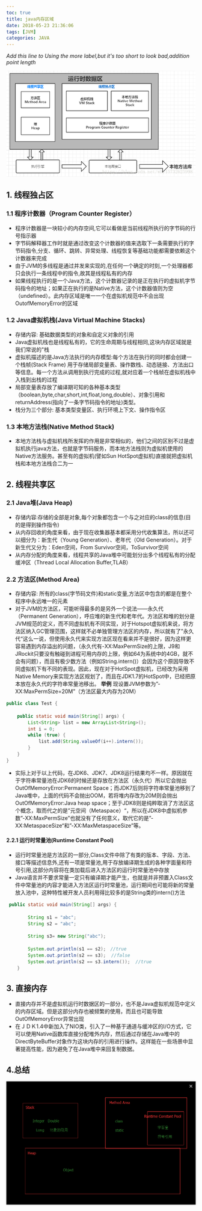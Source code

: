 ```yaml
---
toc: true
title: java内存区域
date: 2018-05-23 21:36:06
tags: [JVM]
categories: JAVA
---
```

*Add this line to Using the more label,but it's too short to look bad,addition point length*
<!--more-->  

![运行时数据区](/img/jvm/jvm001.png)
## 1. 线程独占区
### 1.1 程序计数器（Program Counter Register）
* 程序计数器是一块较小的内存空间,它可以看做是当前线程所执行的字节码的行号指示器
* 字节码解释器工作时就是通过改变这个计数器的值来选取下一条需要执行的字节码指令,分支、循环、跳转、异常处理、线程恢复等基础功能都需要依赖这个计数器来完成
* 由于JVM的多线程是通过并发来实现的,在任何一个确定的时刻,一个处理器都只会执行一条线程中的指令,故其是线程私有的内存
* 如果线程执行的是一个Java方法，这个计数器记录的是正在执行的虚拟机字节码指令的地址；如果正在执行的是Native方法，这个计数器值则为空（undefined）。此内存区域是唯一一个在虚拟机规范中不会出现OutofMemoryError的区域
### 1.2 Java虚拟机栈(Java Virtual Machine Stacks)
* 存储内容: 基础数据类型的对象和自定义对象的引用
* Java虚拟机栈也是线程私有的，它的生命周期与线程相同,这块内存区域就是我们常说的"栈
* 虚拟机描述的是Java方法执行的内存模型:每个方法在执行的同时都会创建一个栈帧(Stack Frame) 用于存储局部变量表、操作数栈、动态链接、方法出口等信息。每一个方法从调用到执行完成的过程,就对应着一个栈帧在虚拟机栈中入栈到出栈的过程
* 局部变量表存放了编译期可知的各种基本类型（boolean,byte,char,short,int,float,long,double）、对象引用和returnAddress(指向了一条字节码指令的地址)类型。
* 栈分为三个部分:  基本类型变量区、执行环境上下文、操作指令区
### 1.3 本地方法栈(Native Method Stack)
* 本地方法栈与虚拟机栈所发挥的作用是非常相似的，他们之间的区别不过是虚拟机执行java方法，也就是字节码服务，而本地方法栈则为虚拟机使用的Native方法服务。甚至有的虚拟机(譬如Sun HotSpot虚拟机)直接就把虚拟机栈和本地方法栈合二为一
## 2. 线程共享区
### 2.1 Java堆(Java Heap)
* 存储内容:存储的全部是对象,每个对象都包含一个与之对应的class的信息(目的是得到操作指令)
* 从内存回收的角度来看，由于现在收集器基本都采用分代收集算法，所以还可以细分为：新生代（Young Generation）、老年代（Old Generation）。对于新生代又分为：Eden空间，From Survivor空间，ToSurvivor空间
* 从内存分配的角度来看，线程共享的Java堆中可能划分出多个线程私有的分配缓冲区（Thread Local Allocation Buffer,TLAB）
### 2.2 方法区(Method Area)
* 存储内容: 所有的class(字节码文件)和static变量,方法区中包含的都是在整个程序中永远唯一的元素
* 对于JVM的方法区，可能听得最多的是另外一个说法——永久代（Permanent Generation），呼应堆的新生代和老年代。方法区和堆的划分是JVM规范的定义，而不同虚拟机有不同实现，对于Hotspot虚拟机来说，将方法区纳入GC管理范围，这样就不必单独管理方法区的内存，所以就有了”永久代“这么一说，但使用永久代来实现方法区现在看来并不是很好，因为这样更容易遇到内存溢出的问题，（永久代有-XX:MaxPermSize的上限，J9和JRockit只要没有触碰到进程可用内存的上限，例如64为系统中的4GB，就不会有问题），而且有极少数方法（例如String.intern()）会因为这个原因导致不同虚拟机下有不同的表现。因此，现在对于HotSpot虚拟机，已经改为采用Native Memory来实现方法区规划了，而且在JDK1.7的HotSpot中，已经把原本放在永久代的字符串常量池移出。
**举例**
现设置JVM参数为”-XX:MaxPermSize=20M”（方法区最大内存为20M）
```java
public class Test {

    public static void main(String[] args) {
        List<String> list = new ArrayList<String>();
        int i = 0;
        while (true) {
            list.add(String.valueOf(i++).intern());   
        }
    }
}
```
* 实际上对于以上代码，在JDK6、JDK7、JDK8运行结果均不一样。原因就在于字符串常量池在JDK6的时候还是存放在方法区（永久代）所以它会抛出OutOfMemoryError:Permanent Space；而JDK7后则将字符串常量池移到了Java堆中，上面的代码不会抛出OOM，若将堆内存改为20M则会抛出OutOfMemoryError:Java heap space；至于JDK8则是纯粹取消了方法区这个概念，取而代之的是”元空间（Metaspace）“，所以在JDK8中虚拟机参数”-XX:MaxPermSize”也就没有了任何意义，取代它的是”-XX:MetaspaceSize“和”-XX:MaxMetaspaceSize”等。
#### 2.2.1 运行时常量池(Runtime Constant Pool)
* 运行时常量池是方法区的一部分,Class文件中除了有类的版本、字段、方法、接口等描述信息外,还有一项是常量池,用于存放编译期生成的各种字面量和符号引用,这部分内容将在类加载后进入方法区的运行时常量池中存放
* Java语言并不要求常量一定只有编译期才能产生，也就是并非预置入Class文件中常量池的内容才能进入方法区运行时常量池，运行期间也可能将新的常量放入池中，这种特性被开发人员利用得比较多的是String类的intern()方法
```java
 public static void main(String[] args) {

        String s1 = "abc";
        String s2 = "abc";

        String s3= new String("abc");

        System.out.println(s1 == s2);　//true
        System.out.println(s2 == s3);  //false
        System.out.println(s2 == s3.intern());  //true 
    }
```
## 3. 直接内存
* 直接内存并不是虚拟机运行时数据区的一部分，也不是Java虚拟机规范中定义的内存区域。但是这部分内存也被频繁的使用，而且也可能导致OutOfMemoryError异常出现
* 在ＪＤＫ1.4中新加入了NIO类，引入了一种基于通道与缓冲区的I/O方式，它可以使用Native函数库直接分配堆外内存，然后通过存储在Java堆中的DirectByteBuffer对象作为这块内存的引用进行操作。这样能在一些场景中显著提高性能，因为避免了在Java堆中来回复制数据。
## 4.总结
![总结](/img/jvm/jvm002.png)

